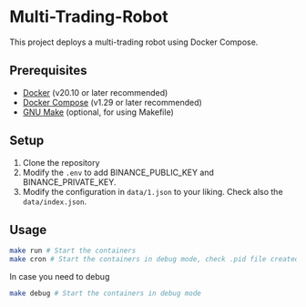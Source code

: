 # Multi-Trading-Robot

This project deploys a multi-trading robot using Docker Compose.

## Prerequisites

- [Docker](https://www.docker.com/) (v20.10 or later recommended)
- [Docker Compose](https://docs.docker.com/compose/) (v1.29 or later recommended)
- [GNU Make](https://www.gnu.org/software/make/) (optional, for using Makefile)

## Setup

1. Clone the repository
2. Modify the `.env` to add BINANCE_PUBLIC_KEY and BINANCE_PRIVATE_KEY.
3. Modify the configuration in `data/1.json` to your liking. Check also the `data/index.json`.

## Usage

```bash
make run # Start the containers
make cron # Start the containers in debug mode, check .pid file created to know the pid you should kill.
```

In case you need to debug 

```bash
make debug # Start the containers in debug mode
```
